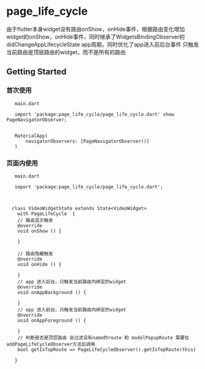 # page_life_cycle

由于flutter本身widget没有路由onShow，onHide事件，根据路由变化增加widget的onShow，onHide事件，同时继承了WidgetsBindingObserver的didChangeAppLifecycleState app周期，同时优化了app进入前后台事件 只触发当前路由是顶层路由的widget，而不是所有的路由



## Getting Started

### 首次使用

```
   main.dart

   import 'package:page_life_cycle/page_life_cycle.dart' show PageNavigatorObserver;


   MaterialApp(
       navigatorObservers: [PageNavigatorObserver()]
   )

```

### 页面内使用


```
   main.dart

   import 'package:page_life_cycle/page_life_cycle.dart';



  class VideoWidgetState extends State<VideoWidget>
    with PageLifeCycle  {
    // 路由显示触发
    @override
    void onShow () {

    }
    
    // 路由隐藏触发
    @override
    void onHide () {

    }
    // app 进入后台，只触发当前路由内绑定的widget
    @override
    void onAppBackground () {

    }
    // app 进入前台，只触发当前路由内绑定的widget
    @override
    void onAppForeground () {

    }
    // 判断是否是顶层路由 会过滤没有name的route 和 modelPopupRoute 需要在addPageLifeCycleObserver方法后调用
    bool getIsTopRoute => PageLifeCycleObserver().getIsTopRoute(this)

   }

```